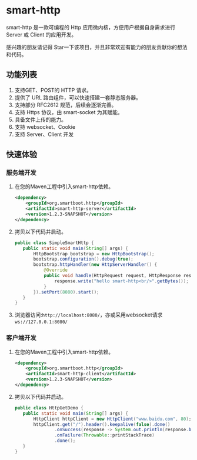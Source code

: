 # smart-http
smart-http 是一款可编程的 Http 应用微内核，方便用户根据自身需求进行 Server 或 Client 的应用开发。

感兴趣的朋友请记得 Star一下该项目，并且非常欢迎有能力的朋友贡献你的想法和代码。
## 功能列表
1. 支持GET、POST的 HTTP 请求。
2. 提供了 URL 路由组件，可以快速搭建一套静态服务器。
3. 支持部分 RFC2612 规范，后续会逐渐完善。
4. 支持 Https 协议，由 smart-socket 为其赋能。
5. 具备文件上传的能力。
6. 支持 websocket、Cookie
7. 支持 Server、Client 开发

## 快速体验
### 服务端开发
1. 在您的Maven工程中引入smart-http依赖。
    ```xml
    <dependency>
        <groupId>org.smartboot.http</groupId>
        <artifactId>smart-http-server</artifactId>
        <version>1.2.3-SNAPSHOT</version>
    </dependency>
    ```
2. 拷贝以下代码并启动。
    ```java
   public class SimpleSmartHttp {
       public static void main(String[] args) {
           HttpBootstrap bootstrap = new HttpBootstrap();
           bootstrap.configuration().debug(true);
           bootstrap.httpHandler(new HttpServerHandler() {
               @Override
               public void handle(HttpRequest request, HttpResponse response) throws IOException {
                   response.write("hello smart-http<br/>".getBytes());
               }
           }).setPort(8080).start();
       }
   }
    ```
3. 浏览器访问:`http://localhost:8080/`，亦或采用websocket请求`ws://127.0.0.1:8080/`

### 客户端开发
1. 在您的Maven工程中引入smart-http依赖。
    ```xml
    <dependency>
        <groupId>org.smartboot.http</groupId>
        <artifactId>smart-http-client</artifactId>
        <version>1.2.3-SNAPSHOT</version>
    </dependency>
    ```
2. 拷贝以下代码并启动。
    ```java
   public class HttpGetDemo {
       public static void main(String[] args) {
           HttpClient httpClient = new HttpClient("www.baidu.com", 80);
           httpClient.get("/").header().keepalive(false).done()
                   .onSuccess(response -> System.out.println(response.body()))
                   .onFailure(Throwable::printStackTrace)
                   .done();
       }
   }
    ```


